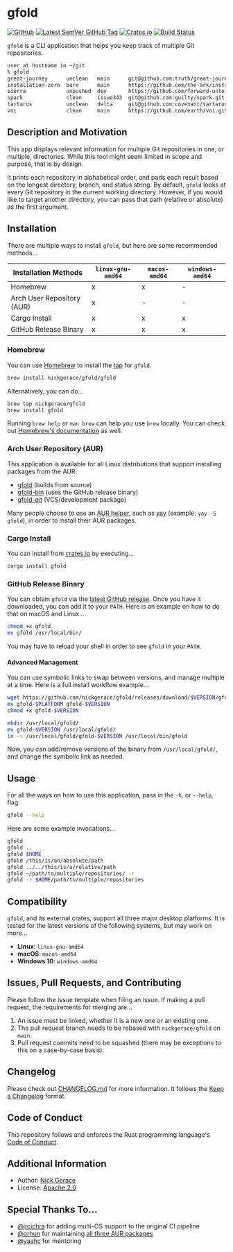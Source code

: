 # gfold

[![GitHub](https://img.shields.io/github/license/nickgerace/gfold?style=flat-square)](./LICENSE)
[![Latest SemVer GitHub Tag](https://img.shields.io/github/v/tag/nickgerace/gfold?label=version&style=flat-square)](https://github.com/nickgerace/gfold/releases/latest)
[![Crates.io](https://img.shields.io/crates/v/gfold?style=flat-square)](https://crates.io/crates/gfold)
[![Build Status](https://img.shields.io/github/workflow/status/nickgerace/gfold/merge/main?style=flat-square)](https://github.com/nickgerace/gfold/actions?query=workflow%3Amerge+branch%3Amain)

`gfold` is a CLI application that helps you keep track of multiple Git repositories.

```bash
user at hostname in ~/git
% gfold
great-journey      unclean   main      git@github.com:truth/great-journey.git
installation-zero  bare      main      https://github.com/the-ark/installation-zero.git
sierra             unpushed  dev       https://github.com/forward-unto-dawn/sierra.git
spark              clean     issue343  git@github.com:guilty/spark.git
tartarus           unclean   delta     git@github.com:covenant/tartarus.git
voi                clean     main      https://github.com/earth/voi.git
```

## Description and Motivation

This app displays relevant information for multiple Git repositories in one, or multiple, directories.
While this tool might seem limited in scope and purpose, that is by design.

It prints each repository in alphabetical order, and pads each result based on the longest directory, branch, and status string.
By default, `gfold` looks at every Git repository in the current working directory.
However, if you would like to target another directory, you can pass that path (relative or absolute) as the first argument.

## Installation

There are multiple ways to install `gfold`, but here are some recommended methods...

Installation Methods | `linux-gnu-amd64` | `macos-amd64` | `windows-amd64`
--- | --- | --- | --
Homebrew | x | x | -
Arch User Repository (AUR) | x | - | -
Cargo Install | x | x | x
GitHub Release Binary | x | x | x

### Homebrew

You can use [Homebrew](https://brew.sh) to install the [tap](https://github.com/nickgerace/homebrew-gfold) for `gfold`.

```bash
brew install nickgerace/gfold/gfold
```

Alternatively, you can do...

```bash
brew tap nickgerace/gfold
brew install gfold
```

Running `brew help` or `man brew` can help you use `brew` locally.
You can check out [Homebrew's documentation](https://docs.brew.sh) as well.

### Arch User Repository (AUR)

This application is available for all Linux distributions that support installing packages from the AUR.

- [gfold](https://aur.archlinux.org/packages/gfold/) (builds from source)
- [gfold-bin](https://aur.archlinux.org/packages/gfold-bin/) (uses the GitHub release binary)
- [gfold-git](https://aur.archlinux.org/packages/gfold-git/) (VCS/development package)

Many people choose to use an [AUR helper](https://wiki.archlinux.org/index.php/AUR_helpers), such as [yay](https://github.com/Jguer/yay) (example: `yay -S gfold`), in order to install their AUR packages.

### Cargo Install

You can install from [crates.io](https://crates.io/crates/gfold) by executing...

```bash
cargo install gfold
```

### GitHub Release Binary

You can obtain `gfold` via the [latest GitHub release](https://github.com/nickgerace/gfold/releases/latest).
Once you have it downloaded, you can add it to your `PATH`.
Here is an example on how to do that on macOS and Linux...

```bash
chmod +x gfold
mv gfold /usr/local/bin/
```

You may have to reload your shell in order to see `gfold` in your `PATH`.

#### Advanced Management

You can use symbolic links to swap between versions, and manage multiple at a time.
Here is a full install workflow example...

```bash
wget https://github.com/nickgerace/gfold/releases/download/$VERSION/gfold-$PLATFORM
mv gfold-$PLATFORM gfold-$VERSION
chmod +x gfold-$VERSION

mkdir /usr/local/gfold/
mv gfold-$VERSION /usr/local/gfold/
ln -s /usr/local/gfold/gfold-$VERSION /usr/local/bin/gfold
```

Now, you can add/remove versions of the binary from `/usr/local/gfold/`, and change the symbolic link as needed.

## Usage

For all the ways on how to use this application, pass in the `-h`, or `--help`, flag.

```bash
gfold --help
```

Here are some example invocations...

```bash
gfold
gfold ..
gfold $HOME
gfold /this/is/an/absolute/path
gfold ../../this/is/a/relative/path
gfold ~/path/to/multiple/repositories/ -r
gfold -r $HOME/path/to/multiple/repositories
```

## Compatibility

`gfold`, and its external crates, support all three major desktop platforms.
It is tested for the latest versions of the following systems, but may work on more...

- **Linux**: `linux-gnu-amd64`
- **macOS**: `macos-amd64`
- **Windows 10**: `windows-amd64`

## Issues, Pull Requests, and Contributing

Please follow the issue template when filing an issue.
If making a pull request, the requirements for merging are...

1. An issue must be linked, whether it is a new one or an existing one.
2. The pull request branch needs to be rebased with `nickgerace/gfold` on `main`.
3. Pull request commits need to be squashed (there may be exceptions to this on a case-by-case basis).

## Changelog

Please check out [CHANGELOG.md](./CHANGELOG.md) for more information.
It follows the [Keep a Changelog](https://keepachangelog.com/) format.

## Code of Conduct

This repository follows and enforces the Rust programming language's [Code of Conduct](https://www.rust-lang.org/policies/code-of-conduct).

## Additional Information

- Author: [Nick Gerace](https://nickgerace.dev)
- License: [Apache 2.0](./LICENSE)

## Special Thanks To...

- [@jrcichra](https://github.com/jrcichra) for adding multi-OS support to the original CI pipeline
- [@orhun](https://github.com/orhun) for maintaining [all three AUR packages](https://github.com/orhun/PKGBUILDs)
- [@yaahc](https://github.com/yaahc) for mentoring
